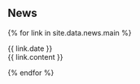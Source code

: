 ## News

<div class="news-timeline">

{% for link in site.data.news.main %}

  <div class="news-item">
    <div class="news-date">{{ link.date }}</div>
    <div class="news-content">{{ link.content }}</div>
  </div>

{% endfor %}

</div>
